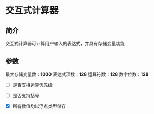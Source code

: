 # 交互式计算器
## 简介
交互式计算器可计算用户输入的表达式，并具有存储变量功能
## 参数
最大存储变量数：**1000**
表达式项数：**128**
运算符数：**128**
数字位数：**128**
* [ ] 是否支持运算优先级
* [ ] 是否支持括号
* [x] 所有数值均以浮点类型储存




